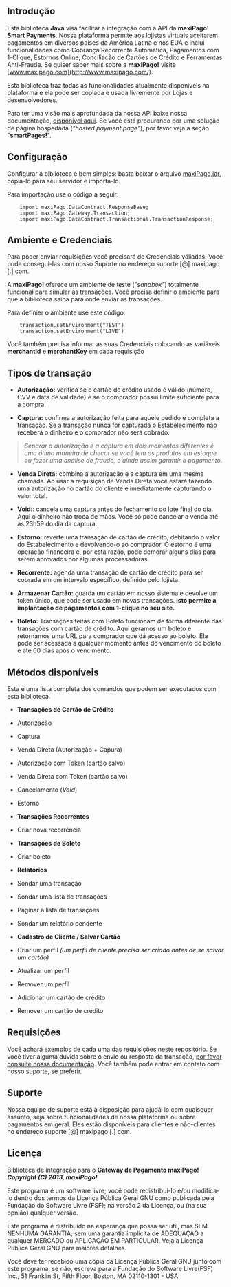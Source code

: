 ## Introdução ##

Esta biblioteca **Java** visa facilitar a integração com a API da **maxiPago! Smart Payments**. Nossa plataforma permite aos lojistas virtuais aceitarem pagamentos em diversos países da América Latina e nos EUA e inclui funcionalidades como Cobrança Recorrente Automática, Pagamentos com 1-Clique, Estornos Online, Conciliação de Cartões de Crédito e Ferramentas Anti-Fraude. Se quiser saber mais sobre a **maxiPago!** visite [www.maxipago.com](http://www.maxipago.com/).

Esta biblioteca traz todas as funcionalidades atualmente disponívels na plataforma e ela pode ser copiada e usada livremente por Lojas e desenvolvedores.

Para ter uma visão mais aprofundada da nossa API baixe nossa documentação, [disponível aqui](http://www.maxipago.com/docs/maxiPago_API_Ultima.pdf). Se você está procurando por uma solução de página hospedada (*"hosted payment page"*), por favor veja a seção "**smartPages!**".


## Configuração ##

Configurar a biblioteca é bem simples: basta baixar o arquivo [maxiPago.jar](http://www.maxipago.com/docs/maxiPago.jar.zip), copiá-lo para seu servidor e importá-lo.

Para importação use o código a seguir:

		import maxiPago.DataContract.ResponseBase;
		import maxiPago.Gateway.Transaction; 
		import maxiPago.DataContract.Transactional.TransactionResponse;


## Ambiente e Credenciais ##

Para poder enviar requisições você precisará de Credenciais váliadas. Você pode consegui-las com nosso Suporte no endereço suporte [@] maxipago [.] com.

A **maxiPago!** oferece um ambiente de teste (*"sandbox"*) totalmente funcional para simular as transações. Você precisa definir o ambiente para que a biblioteca saiba para onde enviar as transações.

Para definier o ambiente use este código:

		transaction.setEnvironment("TEST")
		transaction.setEnvironment("LIVE")
		
Você também precisa informar as suas Credenciais colocando as variáveis **merchantId** e **merchantKey** em cada requisição


## Tipos de transação ##

* **Autorização:** verifica se o cartão de crédito usado é válido (número, CVV e data de validade) e se o comprador possui limite suficiente para a compra.

* **Captura:** confirma a autorização feita para aquele pedido e completa a transação. Se a transação nunca for capturada o Estabelecimento não receberá o dinheiro e o comprador não será cobrado.

>*Separar a autorização e a captura em dois momentos diferentes é uma ótima maneira de checar se você tem os produtos em estoque ou fazer uma análise de fraude, e ainda assim garantir o pagamento.*

* **Venda Direta:** combina a autorização e a captura em uma mesma chamada. Ao usar a requisição de Venda Direta você estará fazendo uma autorização no cartão do cliente e imediatamente capturando o valor total.

* **Void:**: cancela uma captura antes do fechamento do lote final do dia. Aqui o dinheiro não troca de mãos. Você só pode cancelar a venda até às 23h59 do dia da captura.

* **Estorno:** reverte uma transação de cartão de crédito, debitando o valor do Estabelecimento e devolvendo-o ao comprador. O estorno é uma operação financeira e, por esta razão, pode demorar alguns dias para serem aprovados por algumas processadoras.

* **Recorrente:** agenda uma transação de cartão de crédito para ser cobrada em um intervalo específico, definido pelo lojista.

* **Armazenar Cartão:** guarda um cartão em nosso sistema e devolve um token único, que pode ser usado em novas transações. **Isto permite a implantação de pagamentos com 1-clique no seu site.**

* **Boleto:** Transações feitas com Boleto funcionam de forma diferente das transações com cartão de crédito. Aqui geramos um boleto e retornamos uma URL para comprador que dá acesso ao boleto. Ela pode ser acessada a qualquer momento antes do vencimento do boleto e até 60 dias após o vencimento.


## Métodos disponíveis ##

Esta é uma lista completa dos comandos que podem ser executados com esta biblioteca.

* **Transações de Cartão de Crédito**
 * Autorização 
 * Captura 
 * Venda Direta (Autorização + Capura) 
 * Autorização com Token (cartão salvo)
 * Venda Direta com Token (cartão salvo) 
 * Cancelamento (*Void*)
 * Estorno 
 
* **Transações Recorrentes**
 * Criar nova recorrência
 
* **Transações de Boleto**
 * Criar boleto
 
* **Relatórios**
 * Sondar uma transação
 * Sondar uma lista de transações
 * Paginar a lista de transações 
 * Sondar um relatório pendente
 
* **Cadastro de Cliente / Salvar Cartão**
 * Criar um perfil  *(um perfil de cliente precisa ser criado antes de se salvar um cartão)*
 * Atualizar um perfil 
 * Remover um perfil 
 * Adicionar um cartão de crédito
 * Remover um cartão de crédito


## Requisições ##

Você achará exemplos de cada uma das requisições neste repositório. Se você tiver alguma dúvida sobre o envio ou resposta da transação, [por favor consulte nossa documentação](http://www.maxipago.com/docs/maxiPago_API_Ultima.pdf). Você também pode entrar em contato com nosso suporte, se preferir.


## Suporte ##

Nossa equipe de suporte está à disposição para ajudá-lo com quaisquer assunto, seja sobre funcionalidades de nossa plataforma ou sobre pagamentos em geral. Eles estão disponíveis para clientes e não-clientes no endereço suporte [@] maxipago [.] com.

## Licença ##

Biblioteca de integração para o **Gateway de Pagamento maxiPago!**     
**_Copyright (C) 2013, maxiPago!_**

Este programa é um software livre; você pode redistribui-lo e/ou modifica-lo dentro dos termos da Licença Pública Geral GNU como publicada pela Fundação do Software Livre (FSF); na versão 2 da Licença, ou (na sua opnião) qualquer versão.

Este programa é distribuido na esperança que possa ser  util, mas SEM NENHUMA GARANTIA; sem uma garantia implicita de ADEQUAÇÂO a qualquer MERCADO ou APLICAÇÃO EM PARTICULAR. Veja a Licença Pública Geral GNU para maiores detalhes.

Você deve ter recebido uma cópia da Licença Pública Geral GNU junto com este programa, se não, escreva para a Fundação do Software Livre(FSF) Inc., 51 Franklin St, Fifth Floor, Boston, MA  02110-1301 - USA